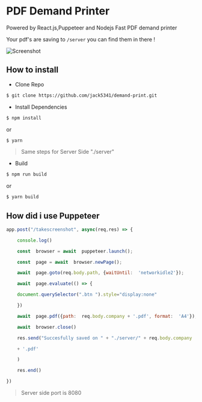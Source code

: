 # PDF Demand Printer

Powered by React.js,Puppeteer and Nodejs Fast PDF demand printer

Your pdf's are saving to `/server` you can find them in there !

![Screenshot](https://raw.githubusercontent.com/jack5341/demand-print/master/master/Screenshot.PNG)

## How to install 

-   Clone Repo
```sh
$ git clone https://github.com/jack5341/demand-print.git
```

- Install Dependencies
```sh
$ npm install 
```

or

```sh
$ yarn
```
> Same steps for Server Side "./server"
- Build
```sh
$ npm run build
```

or 

```sh
$ yarn build
```

## How did i use Puppeteer
```js
app.post("/takescreenshot", async(req,res) => {

	console.log()

	const  browser = await  puppeteer.launch();

	const  page = await  browser.newPage();

	await  page.goto(req.body.path, {waitUntil:  'networkidle2'});

	await  page.evaluate(() => {

	document.querySelector(".btn ").style="display:none"

	})

	await  page.pdf({path:  req.body.company + '.pdf', format:  'A4'});

	await  browser.close()

	res.send("Succesfully saved on " + "./server/" + req.body.company

	+ '.pdf'

	)

	res.end()

})
```
>Server side port is 8080
